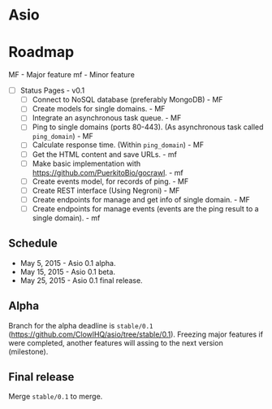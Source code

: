 # Asio

# Roadmap 

MF - Major feature
mf - Minor feature

- [ ] Status Pages - v0.1
  - [ ] Connect to NoSQL database (preferably MongoDB) - MF
  - [ ] Create models for single domains. - MF
  - [ ] Integrate an asynchronous task queue. - MF
  - [ ] Ping to single domains (ports 80-443). (As asynchronous task called `ping_domain`) - MF
  - [ ] Calculate response time. (Within `ping_domain`) - MF
  - [ ] Get the HTML content and save URLs. - mf
  - [ ] Make basic implementation with https://github.com/PuerkitoBio/gocrawl. - mf
  - [ ] Create events model, for records of ping. - MF
  - [ ] Create REST interface (Using Negroni) - MF
  - [ ] Create endpoints for manage and get info of single domain. - MF
  - [ ] Create endpoints for manage events (events are the ping result to a single domain). - mf

## Schedule

- May 5, 2015 - Asio 0.1 alpha.
- May 15, 2015 - Asio 0.1 beta.
- May 25, 2015 - Asio 0.1 final release.

## Alpha

Branch for the alpha deadline is `stable/0.1` (https://github.com/ClowlHQ/asio/tree/stable/0.1). Freezing major features if were completed, another features will assing to the next version (milestone).

## Final release

Merge `stable/0.1` to merge.
